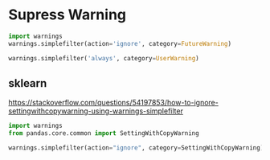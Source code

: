 # Supress Warning

```py
import warnings
warnings.simplefilter(action='ignore', category=FutureWarning)

warnings.simplefilter('always', category=UserWarning)
```

## sklearn 

https://stackoverflow.com/questions/54197853/how-to-ignore-settingwithcopywarning-using-warnings-simplefilter

```py
import warnings
from pandas.core.common import SettingWithCopyWarning

warnings.simplefilter(action="ignore", category=SettingWithCopyWarning)
```
